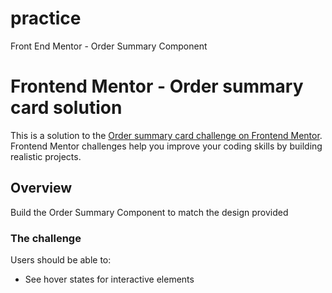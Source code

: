 # practice
Front End Mentor - Order Summary Component


# Frontend Mentor - Order summary card solution

This is a solution to the [Order summary card challenge on Frontend Mentor](https://www.frontendmentor.io/challenges/order-summary-component-QlPmajDUj). Frontend Mentor challenges help you improve your coding skills by building realistic projects. 


## Overview
Build the Order Summary Component to match the design provided

### The challenge

Users should be able to:

- See hover states for interactive elements










